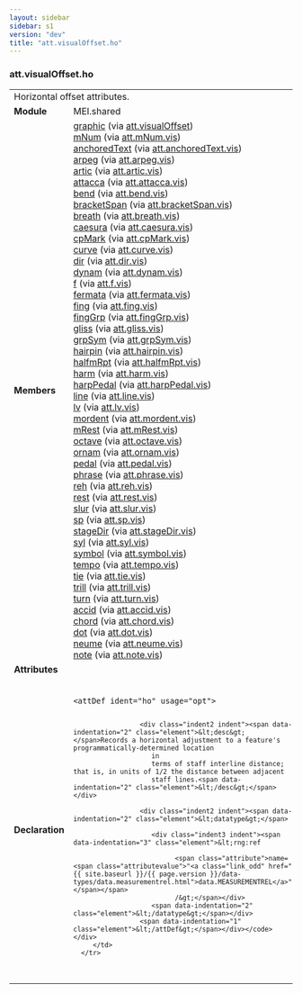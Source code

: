 ```yaml
---
layout: sidebar
sidebar: s1
version: "dev"
title: "att.visualOffset.ho"
---
```

<div class="classSpec att">
   <h3 id="att.visualOffset.ho">att.visualOffset.ho</h3>
   <table class="wovenodd">
      <tr>
         <td colspan="2" class="wovenodd-col2">Horizontal offset attributes.</td>
      </tr>
      <tr>
         <td class="wovenodd-col1"><strong>Module</strong></td>
         <td class="wovenodd-col2">MEI.shared</td>
      </tr>
      <tr>
         <td class="wovenodd-col1"><strong>Members</strong></td>
         <td class="wovenodd-col2">
            <div class="parent">
               <div><a class="link_odd_elementSpec" href="{{ site.baseurl }}/{{ page.version }}/elements/graphic.html">graphic</a><span> (via <a class="link_odd_classSpec" href="{{ site.baseurl }}/{{ page.version }}/attribute-classes/att.visualoffset.html">att.visualOffset</a>)</span></div>
               <div><a class="link_odd_elementSpec" href="{{ site.baseurl }}/{{ page.version }}/elements/mnum.html">mNum</a><span> (via <a class="link_odd_classSpec" href="{{ site.baseurl }}/{{ page.version }}/attribute-classes/att.mnum.vis.html">att.mNum.vis</a>)</span></div>
               <div><a class="link_odd_elementSpec" href="{{ site.baseurl }}/{{ page.version }}/elements/anchoredtext.html">anchoredText</a><span> (via <a class="link_odd_classSpec" href="{{ site.baseurl }}/{{ page.version }}/attribute-classes/att.anchoredtext.vis.html">att.anchoredText.vis</a>)</span></div>
               <div><a class="link_odd_elementSpec" href="{{ site.baseurl }}/{{ page.version }}/elements/arpeg.html">arpeg</a><span> (via <a class="link_odd_classSpec" href="{{ site.baseurl }}/{{ page.version }}/attribute-classes/att.arpeg.vis.html">att.arpeg.vis</a>)</span></div>
               <div><a class="link_odd_elementSpec" href="{{ site.baseurl }}/{{ page.version }}/elements/artic.html">artic</a><span> (via <a class="link_odd_classSpec" href="{{ site.baseurl }}/{{ page.version }}/attribute-classes/att.artic.vis.html">att.artic.vis</a>)</span></div>
               <div><a class="link_odd_elementSpec" href="{{ site.baseurl }}/{{ page.version }}/elements/attacca.html">attacca</a><span> (via <a class="link_odd_classSpec" href="{{ site.baseurl }}/{{ page.version }}/attribute-classes/att.attacca.vis.html">att.attacca.vis</a>)</span></div>
               <div><a class="link_odd_elementSpec" href="{{ site.baseurl }}/{{ page.version }}/elements/bend.html">bend</a><span> (via <a class="link_odd_classSpec" href="{{ site.baseurl }}/{{ page.version }}/attribute-classes/att.bend.vis.html">att.bend.vis</a>)</span></div>
               <div><a class="link_odd_elementSpec" href="{{ site.baseurl }}/{{ page.version }}/elements/bracketspan.html">bracketSpan</a><span> (via <a class="link_odd_classSpec" href="{{ site.baseurl }}/{{ page.version }}/attribute-classes/att.bracketspan.vis.html">att.bracketSpan.vis</a>)</span></div>
               <div><a class="link_odd_elementSpec" href="{{ site.baseurl }}/{{ page.version }}/elements/breath.html">breath</a><span> (via <a class="link_odd_classSpec" href="{{ site.baseurl }}/{{ page.version }}/attribute-classes/att.breath.vis.html">att.breath.vis</a>)</span></div>
               <div><a class="link_odd_elementSpec" href="{{ site.baseurl }}/{{ page.version }}/elements/caesura.html">caesura</a><span> (via <a class="link_odd_classSpec" href="{{ site.baseurl }}/{{ page.version }}/attribute-classes/att.caesura.vis.html">att.caesura.vis</a>)</span></div>
               <div><a class="link_odd_elementSpec" href="{{ site.baseurl }}/{{ page.version }}/elements/cpmark.html">cpMark</a><span> (via <a class="link_odd_classSpec" href="{{ site.baseurl }}/{{ page.version }}/attribute-classes/att.cpmark.vis.html">att.cpMark.vis</a>)</span></div>
               <div><a class="link_odd_elementSpec" href="{{ site.baseurl }}/{{ page.version }}/elements/curve.html">curve</a><span> (via <a class="link_odd_classSpec" href="{{ site.baseurl }}/{{ page.version }}/attribute-classes/att.curve.vis.html">att.curve.vis</a>)</span></div>
               <div><a class="link_odd_elementSpec" href="{{ site.baseurl }}/{{ page.version }}/elements/dir.html">dir</a><span> (via <a class="link_odd_classSpec" href="{{ site.baseurl }}/{{ page.version }}/attribute-classes/att.dir.vis.html">att.dir.vis</a>)</span></div>
               <div><a class="link_odd_elementSpec" href="{{ site.baseurl }}/{{ page.version }}/elements/dynam.html">dynam</a><span> (via <a class="link_odd_classSpec" href="{{ site.baseurl }}/{{ page.version }}/attribute-classes/att.dynam.vis.html">att.dynam.vis</a>)</span></div>
               <div><a class="link_odd_elementSpec" href="{{ site.baseurl }}/{{ page.version }}/elements/f.html">f</a><span> (via <a class="link_odd_classSpec" href="{{ site.baseurl }}/{{ page.version }}/attribute-classes/att.f.vis.html">att.f.vis</a>)</span></div>
               <div><a class="link_odd_elementSpec" href="{{ site.baseurl }}/{{ page.version }}/elements/fermata.html">fermata</a><span> (via <a class="link_odd_classSpec" href="{{ site.baseurl }}/{{ page.version }}/attribute-classes/att.fermata.vis.html">att.fermata.vis</a>)</span></div>
               <div><a class="link_odd_elementSpec" href="{{ site.baseurl }}/{{ page.version }}/elements/fing.html">fing</a><span> (via <a class="link_odd_classSpec" href="{{ site.baseurl }}/{{ page.version }}/attribute-classes/att.fing.vis.html">att.fing.vis</a>)</span></div>
               <div><a class="link_odd_elementSpec" href="{{ site.baseurl }}/{{ page.version }}/elements/finggrp.html">fingGrp</a><span> (via <a class="link_odd_classSpec" href="{{ site.baseurl }}/{{ page.version }}/attribute-classes/att.finggrp.vis.html">att.fingGrp.vis</a>)</span></div>
               <div><a class="link_odd_elementSpec" href="{{ site.baseurl }}/{{ page.version }}/elements/gliss.html">gliss</a><span> (via <a class="link_odd_classSpec" href="{{ site.baseurl }}/{{ page.version }}/attribute-classes/att.gliss.vis.html">att.gliss.vis</a>)</span></div>
               <div><a class="link_odd_elementSpec" href="{{ site.baseurl }}/{{ page.version }}/elements/grpsym.html">grpSym</a><span> (via <a class="link_odd_classSpec" href="{{ site.baseurl }}/{{ page.version }}/attribute-classes/att.grpsym.vis.html">att.grpSym.vis</a>)</span></div>
               <div><a class="link_odd_elementSpec" href="{{ site.baseurl }}/{{ page.version }}/elements/hairpin.html">hairpin</a><span> (via <a class="link_odd_classSpec" href="{{ site.baseurl }}/{{ page.version }}/attribute-classes/att.hairpin.vis.html">att.hairpin.vis</a>)</span></div>
               <div><a class="link_odd_elementSpec" href="{{ site.baseurl }}/{{ page.version }}/elements/halfmrpt.html">halfmRpt</a><span> (via <a class="link_odd_classSpec" href="{{ site.baseurl }}/{{ page.version }}/attribute-classes/att.halfmrpt.vis.html">att.halfmRpt.vis</a>)</span></div>
               <div><a class="link_odd_elementSpec" href="{{ site.baseurl }}/{{ page.version }}/elements/harm.html">harm</a><span> (via <a class="link_odd_classSpec" href="{{ site.baseurl }}/{{ page.version }}/attribute-classes/att.harm.vis.html">att.harm.vis</a>)</span></div>
               <div><a class="link_odd_elementSpec" href="{{ site.baseurl }}/{{ page.version }}/elements/harppedal.html">harpPedal</a><span> (via <a class="link_odd_classSpec" href="{{ site.baseurl }}/{{ page.version }}/attribute-classes/att.harppedal.vis.html">att.harpPedal.vis</a>)</span></div>
               <div><a class="link_odd_elementSpec" href="{{ site.baseurl }}/{{ page.version }}/elements/line.html">line</a><span> (via <a class="link_odd_classSpec" href="{{ site.baseurl }}/{{ page.version }}/attribute-classes/att.line.vis.html">att.line.vis</a>)</span></div>
               <div><a class="link_odd_elementSpec" href="{{ site.baseurl }}/{{ page.version }}/elements/lv.html">lv</a><span> (via <a class="link_odd_classSpec" href="{{ site.baseurl }}/{{ page.version }}/attribute-classes/att.lv.vis.html">att.lv.vis</a>)</span></div>
               <div><a class="link_odd_elementSpec" href="{{ site.baseurl }}/{{ page.version }}/elements/mordent.html">mordent</a><span> (via <a class="link_odd_classSpec" href="{{ site.baseurl }}/{{ page.version }}/attribute-classes/att.mordent.vis.html">att.mordent.vis</a>)</span></div>
               <div><a class="link_odd_elementSpec" href="{{ site.baseurl }}/{{ page.version }}/elements/mrest.html">mRest</a><span> (via <a class="link_odd_classSpec" href="{{ site.baseurl }}/{{ page.version }}/attribute-classes/att.mrest.vis.html">att.mRest.vis</a>)</span></div>
               <div><a class="link_odd_elementSpec" href="{{ site.baseurl }}/{{ page.version }}/elements/octave.html">octave</a><span> (via <a class="link_odd_classSpec" href="{{ site.baseurl }}/{{ page.version }}/attribute-classes/att.octave.vis.html">att.octave.vis</a>)</span></div>
               <div><a class="link_odd_elementSpec" href="{{ site.baseurl }}/{{ page.version }}/elements/ornam.html">ornam</a><span> (via <a class="link_odd_classSpec" href="{{ site.baseurl }}/{{ page.version }}/attribute-classes/att.ornam.vis.html">att.ornam.vis</a>)</span></div>
               <div><a class="link_odd_elementSpec" href="{{ site.baseurl }}/{{ page.version }}/elements/pedal.html">pedal</a><span> (via <a class="link_odd_classSpec" href="{{ site.baseurl }}/{{ page.version }}/attribute-classes/att.pedal.vis.html">att.pedal.vis</a>)</span></div>
               <div><a class="link_odd_elementSpec" href="{{ site.baseurl }}/{{ page.version }}/elements/phrase.html">phrase</a><span> (via <a class="link_odd_classSpec" href="{{ site.baseurl }}/{{ page.version }}/attribute-classes/att.phrase.vis.html">att.phrase.vis</a>)</span></div>
               <div><a class="link_odd_elementSpec" href="{{ site.baseurl }}/{{ page.version }}/elements/reh.html">reh</a><span> (via <a class="link_odd_classSpec" href="{{ site.baseurl }}/{{ page.version }}/attribute-classes/att.reh.vis.html">att.reh.vis</a>)</span></div>
               <div><a class="link_odd_elementSpec" href="{{ site.baseurl }}/{{ page.version }}/elements/rest.html">rest</a><span> (via <a class="link_odd_classSpec" href="{{ site.baseurl }}/{{ page.version }}/attribute-classes/att.rest.vis.html">att.rest.vis</a>)</span></div>
               <div><a class="link_odd_elementSpec" href="{{ site.baseurl }}/{{ page.version }}/elements/slur.html">slur</a><span> (via <a class="link_odd_classSpec" href="{{ site.baseurl }}/{{ page.version }}/attribute-classes/att.slur.vis.html">att.slur.vis</a>)</span></div>
               <div><a class="link_odd_elementSpec" href="{{ site.baseurl }}/{{ page.version }}/elements/sp.html">sp</a><span> (via <a class="link_odd_classSpec" href="{{ site.baseurl }}/{{ page.version }}/attribute-classes/att.sp.vis.html">att.sp.vis</a>)</span></div>
               <div><a class="link_odd_elementSpec" href="{{ site.baseurl }}/{{ page.version }}/elements/stagedir.html">stageDir</a><span> (via <a class="link_odd_classSpec" href="{{ site.baseurl }}/{{ page.version }}/attribute-classes/att.stagedir.vis.html">att.stageDir.vis</a>)</span></div>
               <div><a class="link_odd_elementSpec" href="{{ site.baseurl }}/{{ page.version }}/elements/syl.html">syl</a><span> (via <a class="link_odd_classSpec" href="{{ site.baseurl }}/{{ page.version }}/attribute-classes/att.syl.vis.html">att.syl.vis</a>)</span></div>
               <div><a class="link_odd_elementSpec" href="{{ site.baseurl }}/{{ page.version }}/elements/symbol.html">symbol</a><span> (via <a class="link_odd_classSpec" href="{{ site.baseurl }}/{{ page.version }}/attribute-classes/att.symbol.vis.html">att.symbol.vis</a>)</span></div>
               <div><a class="link_odd_elementSpec" href="{{ site.baseurl }}/{{ page.version }}/elements/tempo.html">tempo</a><span> (via <a class="link_odd_classSpec" href="{{ site.baseurl }}/{{ page.version }}/attribute-classes/att.tempo.vis.html">att.tempo.vis</a>)</span></div>
               <div><a class="link_odd_elementSpec" href="{{ site.baseurl }}/{{ page.version }}/elements/tie.html">tie</a><span> (via <a class="link_odd_classSpec" href="{{ site.baseurl }}/{{ page.version }}/attribute-classes/att.tie.vis.html">att.tie.vis</a>)</span></div>
               <div><a class="link_odd_elementSpec" href="{{ site.baseurl }}/{{ page.version }}/elements/trill.html">trill</a><span> (via <a class="link_odd_classSpec" href="{{ site.baseurl }}/{{ page.version }}/attribute-classes/att.trill.vis.html">att.trill.vis</a>)</span></div>
               <div><a class="link_odd_elementSpec" href="{{ site.baseurl }}/{{ page.version }}/elements/turn.html">turn</a><span> (via <a class="link_odd_classSpec" href="{{ site.baseurl }}/{{ page.version }}/attribute-classes/att.turn.vis.html">att.turn.vis</a>)</span></div>
               <div><a class="link_odd_elementSpec" href="{{ site.baseurl }}/{{ page.version }}/elements/accid.html">accid</a><span> (via <a class="link_odd_classSpec" href="{{ site.baseurl }}/{{ page.version }}/attribute-classes/att.accid.vis.html">att.accid.vis</a>)</span></div>
               <div><a class="link_odd_elementSpec" href="{{ site.baseurl }}/{{ page.version }}/elements/chord.html">chord</a><span> (via <a class="link_odd_classSpec" href="{{ site.baseurl }}/{{ page.version }}/attribute-classes/att.chord.vis.html">att.chord.vis</a>)</span></div>
               <div><a class="link_odd_elementSpec" href="{{ site.baseurl }}/{{ page.version }}/elements/dot.html">dot</a><span> (via <a class="link_odd_classSpec" href="{{ site.baseurl }}/{{ page.version }}/attribute-classes/att.dot.vis.html">att.dot.vis</a>)</span></div>
               <div><a class="link_odd_elementSpec" href="{{ site.baseurl }}/{{ page.version }}/elements/neume.html">neume</a><span> (via <a class="link_odd_classSpec" href="{{ site.baseurl }}/{{ page.version }}/attribute-classes/att.neume.vis.html">att.neume.vis</a>)</span></div>
               <div><a class="link_odd_elementSpec" href="{{ site.baseurl }}/{{ page.version }}/elements/note.html">note</a><span> (via <a class="link_odd_classSpec" href="{{ site.baseurl }}/{{ page.version }}/attribute-classes/att.note.vis.html">att.note.vis</a>)</span></div>
            </div>
         </td>
      </tr>
      <tr>
         <td class="wovenodd-col1"><strong>Attributes</strong></td>
         <td class="wovenodd-col2"></td>
      </tr>
      <tr>
         <td class="wovenodd-col1"><strong>Declaration</strong></td>
         <td class="wovenodd-col2">
            <div class="code" xml:space="preserve" data-lang="ODD"><code>
                  <div class="indent1 indent"><span data-indentation="1" class="element">&lt;attDef <span class="attribute">ident=</span><span class="attributevalue">"ho"</span> <span class="attribute">usage=</span><span class="attributevalue">"opt"</span>&gt;</span>
                     
                     <div class="indent2 indent"><span data-indentation="2" class="element">&lt;desc&gt;</span>Records a horizontal adjustment to a feature's programmatically-determined location
                        in
                        terms of staff interline distance; that is, in units of 1/2 the distance between adjacent
                        staff lines.<span data-indentation="2" class="element">&lt;/desc&gt;</span></div>
                     
                     <div class="indent2 indent"><span data-indentation="2" class="element">&lt;datatype&gt;</span>
                        
                        <div class="indent3 indent"><span data-indentation="3" class="element">&lt;rng:ref
                              
                              <span class="attribute">name=<span class="attributevalue">"<a class="link_odd" href="{{ site.baseurl }}/{{ page.version }}/data-types/data.measurementrel.html">data.MEASUREMENTREL</a>"</span></span>
                              /&gt;</span></div>
                        <span data-indentation="2" class="element">&lt;/datatype&gt;</span></div>
                     <span data-indentation="1" class="element">&lt;/attDef&gt;</span></div></code></div>
         </td>
      </tr>
   </table>
</div>